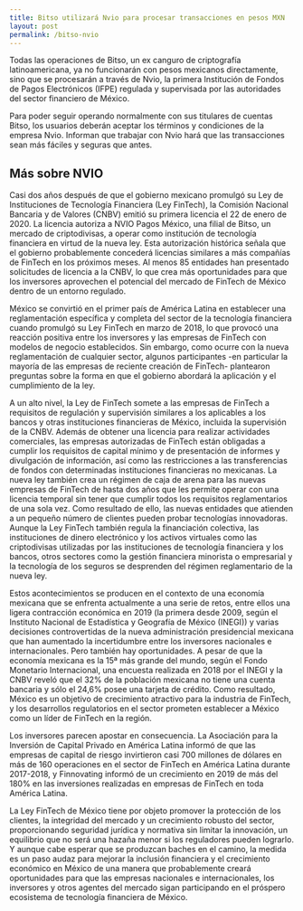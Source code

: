 ```yaml
---
title: Bitso utilizará Nvio para procesar transacciones en pesos MXN
layout: post
permalink: /bitso-nvio
---
```


Todas las operaciones de Bitso, un ex canguro de criptografía latinoamericana, ya no funcionarán con pesos mexicanos directamente, sino que se procesarán a través de Nvio, la primera Institución de Fondos de Pagos Electrónicos (IFPE) regulada y supervisada por las autoridades del sector financiero de México.

Para poder seguir operando normalmente con sus titulares de cuentas Bitso, los usuarios deberán aceptar los términos y condiciones de la empresa Nvio. Informan que trabajar con Nvio hará que las transacciones sean más fáciles y seguras que antes.

## Más sobre NVIO

Casi dos años después de que el gobierno mexicano promulgó su Ley de Instituciones de Tecnología Financiera (Ley FinTech), la Comisión Nacional Bancaria y de Valores (CNBV) emitió su primera licencia el 22 de enero de 2020. La licencia autoriza a NVIO Pagos México, una filial de Bitso, un mercado de criptodivisas, a operar como institución de tecnología financiera en virtud de la nueva ley. Esta autorización histórica señala que el gobierno probablemente concederá licencias similares a más compañías de FinTech en los próximos meses. Al menos 85 entidades han presentado solicitudes de licencia a la CNBV, lo que crea más oportunidades para que los inversores aprovechen el potencial del mercado de FinTech de México dentro de un entorno regulado.

México se convirtió en el primer país de América Latina en establecer una reglamentación específica y completa del sector de la tecnología financiera cuando promulgó su Ley FinTech en marzo de 2018, lo que provocó una reacción positiva entre los inversores y las empresas de FinTech con modelos de negocio establecidos. Sin embargo, como ocurre con la nueva reglamentación de cualquier sector, algunos participantes -en particular la mayoría de las empresas de reciente creación de FinTech- plantearon preguntas sobre la forma en que el gobierno abordará la aplicación y el cumplimiento de la ley.

A un alto nivel, la Ley de FinTech somete a las empresas de FinTech a requisitos de regulación y supervisión similares a los aplicables a los bancos y otras instituciones financieras de México, incluida la supervisión de la CNBV. Además de obtener una licencia para realizar actividades comerciales, las empresas autorizadas de FinTech están obligadas a cumplir los requisitos de capital mínimo y de presentación de informes y divulgación de información, así como las restricciones a las transferencias de fondos con determinadas instituciones financieras no mexicanas. La nueva ley también crea un régimen de caja de arena para las nuevas empresas de FinTech de hasta dos años que les permite operar con una licencia temporal sin tener que cumplir todos los requisitos reglamentarios de una sola vez. Como resultado de ello, las nuevas entidades que atienden a un pequeño número de clientes pueden probar tecnologías innovadoras. Aunque la Ley FinTech también regula la financiación colectiva, las instituciones de dinero electrónico y los activos virtuales como las criptodivisas utilizadas por las instituciones de tecnología financiera y los bancos, otros sectores como la gestión financiera minorista o empresarial y la tecnología de los seguros se desprenden del régimen reglamentario de la nueva ley.

Estos acontecimientos se producen en el contexto de una economía mexicana que se enfrenta actualmente a una serie de retos, entre ellos una ligera contracción económica en 2019 (la primera desde 2009, según el Instituto Nacional de Estadística y Geografía de México (INEGI)) y varias decisiones controvertidas de la nueva administración presidencial mexicana que han aumentado la incertidumbre entre los inversores nacionales e internacionales. Pero también hay oportunidades. A pesar de que la economía mexicana es la 15ª más grande del mundo, según el Fondo Monetario Internacional, una encuesta realizada en 2018 por el INEGI y la CNBV reveló que el 32% de la población mexicana no tiene una cuenta bancaria y sólo el 24,6% posee una tarjeta de crédito. Como resultado, México es un objetivo de crecimiento atractivo para la industria de FinTech, y los desarrollos regulatorios en el sector prometen establecer a México como un líder de FinTech en la región.

Los inversores parecen apostar en consecuencia. La Asociación para la Inversión de Capital Privado en América Latina informó de que las empresas de capital de riesgo invirtieron casi 700 millones de dólares en más de 160 operaciones en el sector de FinTech en América Latina durante 2017-2018, y Finnovating informó de un crecimiento en 2019 de más del 180% en las inversiones realizadas en empresas de FinTech en toda América Latina.

La Ley FinTech de México tiene por objeto promover la protección de los clientes, la integridad del mercado y un crecimiento robusto del sector, proporcionando seguridad jurídica y normativa sin limitar la innovación, un equilibrio que no será una hazaña menor si los reguladores pueden lograrlo. Y aunque cabe esperar que se produzcan baches en el camino, la medida es un paso audaz para mejorar la inclusión financiera y el crecimiento económico en México de una manera que probablemente creará oportunidades para que las empresas nacionales e internacionales, los inversores y otros agentes del mercado sigan participando en el próspero ecosistema de tecnología financiera de México.

